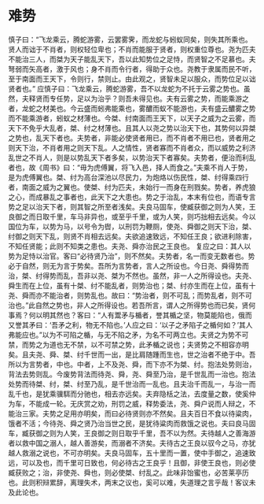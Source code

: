 # 难势
慎子曰：“飞龙乘云，腾蛇游雾，云罢雾霁，而龙蛇与蚓蚁同矣，则失其所乘也。贤人而诎于不肖者，则权轻位卑也；不肖而能服于贤者，则权重位尊也。尧为匹夫不能治三人，而桀为天子能乱天下，吾以此知势位之足恃，而贤智之不足慕也。夫弩弱而矢高者，激于风也；身不肖而令行者，得助于众也。尧教于隶属而民不听，至于南面而王天下，令则行，禁则止。由此观之，贤智未足以服众，而势位足以诎贤者也。”
应慎子曰：飞龙乘云，腾蛇游雾，吾不以龙蛇为不托于云雾之势也。虽然，夫释贤而专任势，足以为治乎？则吾未得见也。夫有云雾之势，而能乘游之者，龙蛇之材美也。今云盛而蚓弗能乘也，雾醲而蚁不能游也，夫有盛云醲雾之势而不能乘游者，蚓蚁之材薄也。今桀、纣南面而王天下，以天子之威为之云雾，而天下不免乎大乱者，桀、纣之材薄也。且其人以尧之势以治天下也，其势何以异桀之势也，乱天下者也。夫势者，非能必使贤者用已，而不肖者不用已也，贤者用之则天下治，不肖者用之则天下乱。人之情性，贤者寡而不肖者众，而以威势之利济乱世之不肖人，则是以势乱天下者多矣，以势治天下者寡矣。夫势者，便治而利乱者也，故《周书》曰：“毋为虎傅翼，将飞入邑，择人而食之。”夫乘不肖人于势，是为虎傅翼也。桀、纣为高台深池以尽民力，为炮烙以伤民性，桀、纣得乘四行者，南面之威为之翼也。使桀、纣为匹夫，未始行一而身在刑戮矣。势者，养虎狼之心，而成暴乱之事者也，此天下之大患也。势之于治乱，本末有位也，而语专言势之足以治天下者，则其智之所至者浅矣。夫良马固车，使臧获御之则为人笑，王良御之而日取千里，车马非异也，或至乎千里，或为人笑，则巧拙相去远矣。今以国位为车，以势为马，以号令为辔，以刑罚为鞭厕，使尧、舜御之则天下治，桀、纣御之则天下乱，则贤不肖相去远矣。夫欲追速致远，不知任王良；欲进利除害，不知任贤能；此则不知类之患也。夫尧、舜亦治民之王良也。
复应之曰：其人以势为足恃以治官。客曰“必待贤乃治”，则不然矣。夫势者，名一而变无数者也。势必于自然，则无为言于势矣。吾所为言势者，言人之所设也。今日尧、舜得势而治，桀、纣得势而乱，吾非以尧、桀为不然也。虽然，非一人之所得设也。夫尧、舜生而在上位，虽有十桀、纣不能乱者，则势治也；桀、纣亦生而在上位，虽有十尧、舜而亦不能治者，则势乱也。故曰：“势治者，则不可乱；而势乱者，则不可治也。”此自然之势也，非人之所得设也。若吾所言，谓人之所得势也而已矣，贤何事焉？何以明其然也？客曰：“人有鬻矛与楯者，誉其楯之坚，物莫能陷也，俄而又誉其矛曰：‘吾矛之利，物无不陷也。’人应之曰：‘以子之矛陷子之楯何如？’其人弗能应也。”以为不可陷之楯，与无不陷之矛，为名不可两立也。夫贤之为势不可禁，而势之为道也无不禁，以不可禁之势，此矛楯之说也；夫贤势之不相容亦明矣。且夫尧、舜、桀、纣千世而一出，是比肩随踵而生也，世之治者不绝于中。吾所以为言势者，中也。中者，上不及尧、舜，而下亦不为桀、纣。抱法处势则治，背法去势则乱。今废势背法而待尧、舜，尧、舜至乃治，是千世乱而一治也。抱法处势而待桀、纣，桀、纣至乃乱，是千世治而一乱也。且夫治千而乱一，与治一而乱千也，是犹乘骥駬而分驰也，相去亦远矣。夫弃隐栝之法，去度量之数，使奚仲为车，不能成一轮。无庆赏之劝，刑罚之威，释势委法，尧、舜户说而人辩之，不能治三家。夫势之足用亦明矣，而曰必待贤则亦不然矣。且夫百日不食以待粱肉，饿者不活；今待尧、舜之贤乃治当世之民，是犹待粱肉而救饿之说也。夫曰良马固车，臧获御之则为人笑，王良御之则日取乎千里，吾不以为然。夫待越人之善海游者以救中国之溺人，越人善游矣，而溺者不济矣。夫待古之王良以驭今之马，亦犹越人救溺之说也，不可亦明矣。夫良马固车，五十里而一置，使中手御之，追速致远，可以及也，而千里可日致也，何必待古之王良乎！且御，非使王良也，则必使臧获败之；治，非使尧、舜也，则必使桀、纣乱之。此味非饴蜜也，必苦莱亭历也。此则积辩累辞，离理失术，两末之议也，奚可以难，失道理之言乎哉！客议未及此论也。
